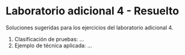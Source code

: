 # Laboratorio adicional 4 - Resuelto

Soluciones sugeridas para los ejercicios del laboratorio adicional 4.

1. Clasificación de pruebas: ...
2. Ejemplo de técnica aplicada: ...
